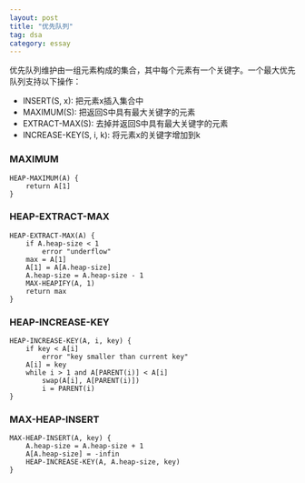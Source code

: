 ```yaml
---
layout: post
title: "优先队列"
tag: dsa
category: essay
---
```


优先队列维护由一组元素构成的集合，其中每个元素有一个关键字。一个最大优先队列支持以下操作：

- INSERT(S, x): 把元素x插入集合中
- MAXIMUM(S): 把返回S中具有最大关键字的元素
- EXTRACT-MAX(S): 去掉并返回S中具有最大关键字的元素
- INCREASE-KEY(S, i, k): 将元素x的关键字增加到k

### MAXIMUM

```
HEAP-MAXIMUM(A) {
	return A[1]
}
```

### HEAP-EXTRACT-MAX

```
HEAP-EXTRACT-MAX(A) {
	if A.heap-size < 1
		error "underflow"
	max = A[1]
	A[1] = A[A.heap-size]
	A.heap-size = A.heap-size - 1
	MAX-HEAPIFY(A, 1)
	return max
}
```

### HEAP-INCREASE-KEY

```
HEAP-INCREASE-KEY(A, i, key) {
	if key < A[i]
		error "key smaller than current key"
	A[i] = key
	while i > 1 and A[PARENT(i)] < A[i]
		swap(A[i], A[PARENT(i)])
		i = PARENT(i)
}
```

### MAX-HEAP-INSERT

```
MAX-HEAP-INSERT(A, key) {
	A.heap-size = A.heap-size + 1
	A[A.heap-size] = -infin
	HEAP-INCREASE-KEY(A, A.heap-size, key)
}
```

